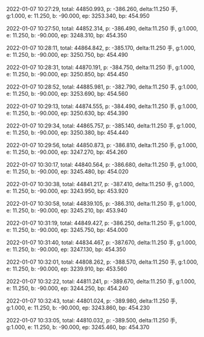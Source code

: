 2022-01-07 10:27:29, total: 44850.993, p: -386.260, delta:11.250 手, g:1.000, e: 11.250, b: -90.000, ep: 3253.340, bp: 454.950

2022-01-07 10:27:50, total: 44852.314, p: -386.490, delta:11.250 手, g:1.000, e: 11.250, b: -90.000, ep: 3248.310, bp: 454.350

2022-01-07 10:28:11, total: 44864.842, p: -385.170, delta:11.250 手, g:1.000, e: 11.250, b: -90.000, ep: 3250.750, bp: 454.490

2022-01-07 10:28:31, total: 44870.191, p: -384.750, delta:11.250 手, g:1.000, e: 11.250, b: -90.000, ep: 3250.850, bp: 454.450

2022-01-07 10:28:52, total: 44885.981, p: -382.790, delta:11.250 手, g:1.000, e: 11.250, b: -90.000, ep: 3253.690, bp: 454.560

2022-01-07 10:29:13, total: 44874.555, p: -384.490, delta:11.250 手, g:1.000, e: 11.250, b: -90.000, ep: 3250.630, bp: 454.390

2022-01-07 10:29:34, total: 44865.757, p: -385.140, delta:11.250 手, g:1.000, e: 11.250, b: -90.000, ep: 3250.380, bp: 454.440

2022-01-07 10:29:56, total: 44850.873, p: -386.810, delta:11.250 手, g:1.000, e: 11.250, b: -90.000, ep: 3247.270, bp: 454.260

2022-01-07 10:30:17, total: 44840.564, p: -386.680, delta:11.250 手, g:1.000, e: 11.250, b: -90.000, ep: 3245.480, bp: 454.020

2022-01-07 10:30:38, total: 44841.217, p: -387.410, delta:11.250 手, g:1.000, e: 11.250, b: -90.000, ep: 3243.950, bp: 453.920

2022-01-07 10:30:58, total: 44839.105, p: -386.310, delta:11.250 手, g:1.000, e: 11.250, b: -90.000, ep: 3245.210, bp: 453.940

2022-01-07 10:31:19, total: 44849.427, p: -386.250, delta:11.250 手, g:1.000, e: 11.250, b: -90.000, ep: 3245.750, bp: 454.000

2022-01-07 10:31:40, total: 44834.467, p: -387.670, delta:11.250 手, g:1.000, e: 11.250, b: -90.000, ep: 3247.130, bp: 454.350

2022-01-07 10:32:01, total: 44808.262, p: -388.570, delta:11.250 手, g:1.000, e: 11.250, b: -90.000, ep: 3239.910, bp: 453.560

2022-01-07 10:32:22, total: 44811.241, p: -389.670, delta:11.250 手, g:1.000, e: 11.250, b: -90.000, ep: 3244.250, bp: 454.240

2022-01-07 10:32:43, total: 44801.024, p: -389.980, delta:11.250 手, g:1.000, e: 11.250, b: -90.000, ep: 3243.860, bp: 454.230

2022-01-07 10:33:05, total: 44810.032, p: -389.500, delta:11.250 手, g:1.000, e: 11.250, b: -90.000, ep: 3245.460, bp: 454.370